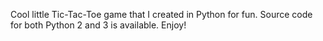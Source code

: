 Cool little Tic-Tac-Toe game that I created in Python for fun. 
Source code for both Python 2 and 3 is available. 
Enjoy!

